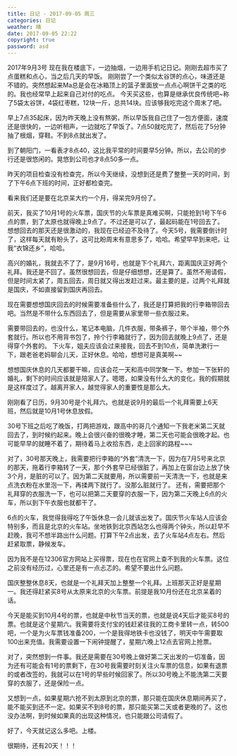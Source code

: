 ```yaml
---
title: 日记 - 2017-09-05 周三
categories: 日记
weather: 晴
date: 2017-09-05 22:22
copyright: true
password: asd
---
```






2017年9月3号
现在我在楼底下，一边抽烟，一边用手机记日记。刚刚去超市买了点蛋糕和点心，当之后几天的早饭。
刚刚尝了一个类似太谷饼的点心，味道还是不错的。突然想起来Ma总是会在冰箱顶上的篮子里面放一点点心啊饼干之类的吃的。我也经常早上起来自己对付的吃点。
今天买这些，也算是继承优良传统吧~称了5袋太谷饼，4袋红枣糕，12块一斤，总共14块。应该够我吃完这个周末了吧。

早上7点35起床，因为昨天晚上没有熬粥，所以早饭我自己住了一包方便面，速度还是很快的，一边听相声，一边就吃了早饭了。7点50就吃完了，然后花了5分钟抽了根烟，穿鞋。不到8点就出发了。

到了朝阳门，一看表才8点40，这比我平常的时间要早5分钟。所以，去公司的步行还是很悠闲的。晃悠到公司也才8点50多一点。

昨天的项目检查没有检查完，所以今天继续，没想到还是费了整整一天的时间，到了下午6点下班的时间，正好都检查完。

看来我们还是要在北京呆大约一个月，得呆完9月份了。

前天，我买了10月1号的火车票，国庆节的火车票是真难买啊，只能抢到1号下午6点的票，到了太原也就得晚上9点了。不过还是可以了，最起码能在1号回去了。想想回去的那天还是很激动的，我现在已经迫不及待了。今天5号，我需要倒计时了，这样每天就有盼头了，这可比盼周末有意思多了，哈哈。希望早早到来吧，让我“衣锦还乡”，哈哈。

高兴的婚礼，我就去不了了，是9月16号，也就是下个礼拜六，距离国庆正好两个礼拜。我还是不回了。虽然很想回去，但是仔细想想，还是算了。虽然不用请假，但是时间太紧了，周五回去，周日就又得出发赶过来。最主要的是，过两个礼拜就是国庆，不如直接留到国庆再回去。

现在需要想想国庆回去的时候需要准备些什么了，我还是打算把我的行李箱带回去吧。当然是不带什么东西回去了，但是需要从家里带一些衣服过来。

需要带回去的，也没什么，笔记本电脑，几件衣服，带条裤子，带个半袖，带个外套就行。所以也不用背书包了，拎个行李箱就行了，因为回去就晚上9点了，还是得穿个外套的。
下火车，姐夫应该会过来接我，回去不到10点，简单洗漱行一下，跟老爸老妈聊会儿天，正好休息。哈哈，想想可是真美啊~~

想想国庆休息的几天都要干嘛，应该会花一天和高中同学聚一下。参加一下张轩的婚礼，剩下的时间应该就是陪家人了。嗯嗯，如果没有什么大的变化，我的假期就是这样度过了。越离开家人，越觉得家人的重要性是那么大。

刚刚看了日历，9月30号是个礼拜六。也就是说9月的最后一个礼拜需要上6天班，然后就是10月1号休息放假。

30号下班之后吃了晚饭，打两把游戏，跟高中的哥几个通知一下我老米第二天就回去了，到时候约起来。晚上会很兴奋的很晚才睡，第二天也可能会很晚才起。也可能早早的就睡不着了，期待着马上收拾东西，走上回家的路程~~~

对了，30号那天晚上，我需要把行李箱的“外套”清洗一下，因为在7月5号来北京的那天，拖着行李箱转了一天，那个外套早已经很脏了，再加上在窗台边上放了快3个月，是脏的可以了。因为第二天就要用，所以需要前一天清洗一下，也就是来点洗衣粉在水里泡一下，再揉两下就行了。没那么脏就行了。
还有，需要把那个礼拜穿的衣服洗一下，也可以把第二天要穿的衣服一下，因为第二天晚上6点的火车，所以到下午衣服也就都干了。

6点的火车，我觉得我得吃了午饭休息一会儿就该出发了。国庆节火车站人应该会特别多，而且是北京的火车站。坐地铁到北京西站怎么也得两个钟头，所以赶早不赶晚，我可不想半路出什么问题。打算下午2点出发，去了火车站4点左右。然后赶紧取票，静候发车。

因为我不是在12306官方网站上买得票，现在也在官网上查不到我的火车票。这位之前没有经历过，心里还是有一点忐忑的。希望不要出什么问题。

国庆整整休息8天，也就是一个礼拜天加上整整一个礼拜。上班那天正好是星期一。我还得赶紧买8号从太原来北京的火车票。前提是我10月份还在北京呆着的话。

今天是能买到10月4号的票，也就是中秋节当天的票，也就是说4天后才能买8号的票。也就是这个星期六。我需要将支付宝的钱赶紧往我的工商卡里转一点，转500吧，一个是为火车票钱准备200，一个是我得地铁卡也没钱了，明天中午需要取100出来充值。我需要设置一下闹钟提醒了，星期六晚上12点去官网上抢票。

对了，突然想到一件事。我还是需要在30号晚上做好第二天出发的一切准备，因为还有可能会有1号的票剩下，在30号我需要时刻关注火车票的信息，如果有退票的或者改签的，我就可以在1号的早些时候回家了。所以30号晚上不能洗第二天要穿的衣服了，还是保险一点。

又想到一点，如果星期六抢不到太原到北京的票，那只能在国庆休息期间再买了，能不能买到还不一定。如果买不到8号的票，那只能买第二天或者更晚的了。这也没办法啊，到时候如果真的出现这种情况，也只能跟公司请假了。

好了，今天就记这么多吧。上楼。

很期待，还有20天！！！